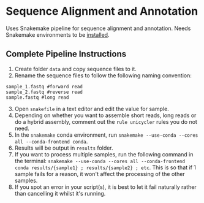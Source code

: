 # Sequence Alignment and Annotation

Uses Snakemake pipeline for sequence alignment and annotation. Needs Snakemake environments to be [installed](https://snakemake.readthedocs.io/en/stable/getting_started/installation.html).

## Complete Pipeline Instructions

1. Create folder ```data``` and copy sequence files to it.
2. Rename the sequence files to follow the following naming convention:
```
sample_1.fastq #forward read
sample_2.fastq #reverse read
sample.fastq #long read
``` 
3. Open ```snakefile``` in a text editor and edit the value for sample.
4. Depending on whether you want to assemble short reads, long reads or do a hybrid assembly, comment out the ```rule unicycler``` rules you do not need.
5. In the ```snakemake``` conda environment, run ```snakemake --use-conda --cores all --conda-frontend conda```.
6. Results will be output in ```results``` folder.
7. If you want to process multiple samples, run the following command in the terminal: ```snakemake --use-conda --cores all --conda-frontend conda results/{sample1} ; results/{sample2} ; etc```. This is so that if 1 sample fails for a reason, it won't affect the processing of the other samples.
8. If you spot an error in your script(s), it is best to let it fail naturally rather than cancelling it whilst it's running.